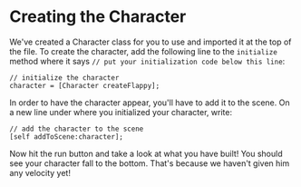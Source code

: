Creating the Character
===================

We've created a Character class for you to use and imported it at the top of the file.
To create the character, add the following line to the ```initialize``` method where it says
```// put your initialization code below this line```:

    // initialize the character
    character = [Character createFlappy];

In order to have the character appear, you'll have to add it to the scene. On a new line
under where you initialized your character, write:

    // add the character to the scene
    [self addToScene:character];

Now hit the run button and take a look at what you have built! You should see your
character fall to the bottom. That's because we haven't given him any velocity yet!

